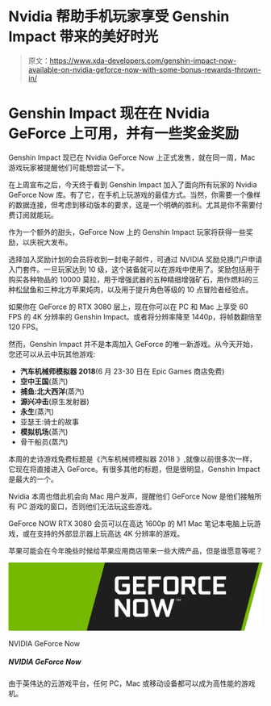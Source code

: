 # Nvidia 帮助手机玩家享受 Genshin Impact 带来的美好时光

> 原文：<https://www.xda-developers.com/genshin-impact-now-available-on-nvidia-geforce-now-with-some-bonus-rewards-thrown-in/>

# Genshin Impact 现在在 Nvidia GeForce 上可用，并有一些奖金奖励

Genshin Impact 现已在 Nvidia GeForce Now 上正式发售，就在同一周，Mac 游戏玩家被提醒他们可能想尝试一下。

在上周宣布之后，今天终于看到 Genshin Impact 加入了面向所有玩家的 Nvidia GeForce Now 库。有了它，在手机上玩游戏的最佳方式。当然，你需要一个像样的数据连接，但考虑到移动版本的要求，这是一个明确的胜利。尤其是你不需要付费订阅就能玩。

作为一个额外的甜头，GeForce Now 上的 Genshin Impact 玩家将获得一些奖励，以庆祝大发布。

选择加入奖励计划的会员将收到一封电子邮件，可通过 NVIDIA 奖励兑换门户申请入门套件。一旦玩家达到 10 级，这个装备就可以在游戏中使用了。奖励包括用于购买各种物品的 10000 莫拉，用于增强武器的五种精细增强矿石，用作燃料的三种松鼠鱼和三种北方苹果炖肉，以及用于提升角色等级的 10 点冒险者经验点。

如果你在 GeForce 的 RTX 3080 层上，现在你可以在 PC 和 Mac 上享受 60 FPS 的 4K 分辨率的 Genshin Impact。或者将分辨率降至 1440p，将帧数翻倍至 120 FPS。

然而，Genshin Impact 并不是本周加入 GeForce 的唯一新游戏。从今天开始，您还可以从云中玩其他游戏:

*   **汽车机械师模拟器 2018**(6 月 23-30 日在 Epic Games 商店免费)
*   **空中王国**(蒸汽)
*   **捕鱼:北大西洋**(蒸汽)
*   **源兴冲击**(原生发射器)
*   **永生**(蒸汽)
*   亚瑟王:骑士的故事
*   **模拟机场**(蒸汽)
*   骨干船员(蒸汽)

本周的史诗游戏免费标题是《汽车机械师模拟器 2018 》,就像以前很多次一样，它现在将直接进入 GeForce。有很多其他的标题，但是很明显，Genshin Impact 是最大的一个。

Nvidia 本周也借此机会向 Mac 用户发声，提醒他们 GeForce Now 是他们接触所有 PC 游戏的窗口，否则他们无法玩这些游戏。

GeForce NOW RTX 3080 会员可以在高达 1600p 的 M1 Mac 笔记本电脑上玩游戏，或在支持的外部显示器上玩高达 4K 分辨率的游戏。

苹果可能会在今年晚些时候给苹果应用商店带来一些大牌产品，但是谁愿意等呢？

 <picture>![Any PC, Mac or mobile device can be a high-powered gaming machine thanks to NVIDIA's cloud gaming platform.](img/f08eb71acedc6c2ece884c7821b2df6c.png)</picture> 

NVIDIA GeForce Now

##### NVIDIA GeForce Now

由于英伟达的云游戏平台，任何 PC，Mac 或移动设备都可以成为高性能的游戏机。